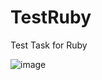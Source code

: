 # TestRuby
Test Task for Ruby

![image](https://user-images.githubusercontent.com/56044025/88837413-e8647a80-d1e0-11ea-91be-3f392e6ee72c.png)
